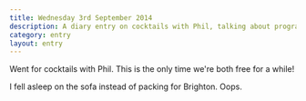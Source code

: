 ```yaml
---
title: Wednesday 3rd September 2014
description: A diary entry on cocktails with Phil, talking about programming, girls, and our holidays
category: entry
layout: entry
---
```


Went for cocktails with Phil. This is the only time we're both free for a while!

I fell asleep on the sofa instead of packing for Brighton. Oops.
